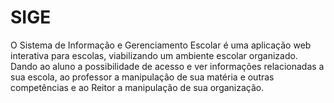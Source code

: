 # SIGE
O Sistema de Informação e Gerenciamento Escolar é uma aplicação web interativa para escolas, viabilizando um ambiente escolar organizado. Dando ao aluno a possibilidade de acesso e ver informações relacionadas a sua escola, ao professor a manipulação de sua matéria e outras competências e ao Reitor a manipulação de sua organização.
